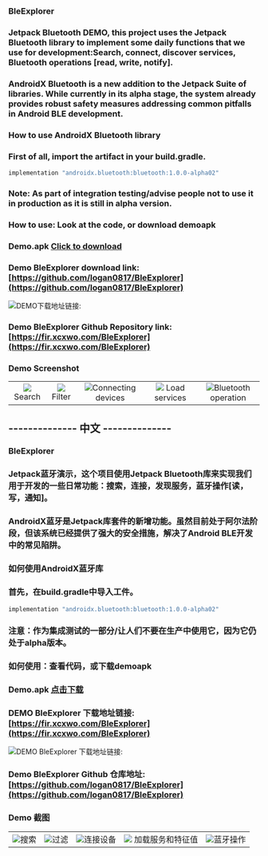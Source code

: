 ### BleExplorer
### Jetpack Bluetooth DEMO, this project uses the Jetpack Bluetooth library to implement some daily functions that we use for development:Search, connect, discover services, Bluetooth operations [read, write, notify].

### AndroidX Bluetooth is a new addition to the Jetpack Suite of libraries. While currently in its alpha stage, the system already provides robust safety measures addressing common pitfalls in Android BLE development.


### How to use AndroidX Bluetooth library
### First of all, import the artifact in your build.gradle.

```javascript
implementation "androidx.bluetooth:bluetooth:1.0.0-alpha02"
```


### Note: As part of integration testing/advise people not to use it in production as it is still in alpha version.

### How to use: Look at the code, or download demoapk

### Demo.apk [Click to download](apk/app-debug.apk)

### Demo BleExplorer download link: [https://github.com/logan0817/BleExplorer](https://github.com/logan0817/BleExplorer)
![DEMO下载地址链接:](https://img-blog.csdnimg.cn/direct/0240c3ccee1a49ea8c63b184ac3c839e.png)

### Demo BleExplorer Github Repository link: [https://fir.xcxwo.com/BleExplorer](https://fir.xcxwo.com/BleExplorer)
### Demo Screenshot

<table>
    <tr>
        <td ><center><img src="https://img-blog.csdnimg.cn/direct/ace2407e02824982897f71a7e534670f.jpeg"  >Search</center></td>
        <td><center><img src="https://img-blog.csdnimg.cn/direct/2d2ee77e3ab9467eacf21f40a64557f5.jpeg"  >Filter</center></td>
        <td ><center><img src="https://img-blog.csdnimg.cn/direct/ad2a8cbcaa014b9ca9eaa796acc3fde1.jpeg"  >Connecting devices</center> </td>
        <td><center><img src="https://img-blog.csdnimg.cn/direct/e4aaabc46b1e4d7583ce89e4b06a78eb.jpeg"   > Load services</center></td>
        <td><center><img src="https://img-blog.csdnimg.cn/direct/4f499c692ba54ff098c32536dae1735b.jpeg"  >Bluetooth operation</center></td>
    </tr>
</table>


## --------------  中文  --------------

### BleExplorer
### Jetpack蓝牙演示，这个项目使用Jetpack Bluetooth库来实现我们用于开发的一些日常功能：搜索，连接，发现服务，蓝牙操作[读，写，通知]。

### AndroidX蓝牙是Jetpack库套件的新增功能。虽然目前处于阿尔法阶段，但该系统已经提供了强大的安全措施，解决了Android BLE开发中的常见陷阱。


### 如何使用AndroidX蓝牙库
### 首先，在build.gradle中导入工件。

```javascript
implementation "androidx.bluetooth:bluetooth:1.0.0-alpha02"
```


### 注意：作为集成测试的一部分/让人们不要在生产中使用它，因为它仍处于alpha版本。

### 如何使用：查看代码，或下载demoapk

### Demo.apk [点击下载](apk/app-debug.apk)

### DEMO BleExplorer 下载地址链接: [https://fir.xcxwo.com/BleExplorer](https://fir.xcxwo.com/BleExplorer)
![DEMO BleExplorer 下载地址链接:](https://img-blog.csdnimg.cn/direct/0240c3ccee1a49ea8c63b184ac3c839e.png)
### Demo BleExplorer Github 仓库地址: [https://github.com/logan0817/BleExplorer](https://github.com/logan0817/BleExplorer)

### Demo 截图
<table>
    <tr>
        <td ><center><img src="https://img-blog.csdnimg.cn/direct/ace2407e02824982897f71a7e534670f.jpeg"  >搜索</center></td>
        <td><center><img src="https://img-blog.csdnimg.cn/direct/2d2ee77e3ab9467eacf21f40a64557f5.jpeg"  >过滤</center></td>
        <td ><center><img src="https://img-blog.csdnimg.cn/direct/ad2a8cbcaa014b9ca9eaa796acc3fde1.jpeg"  >连接设备</center> </td>
        <td><center><img src="https://img-blog.csdnimg.cn/direct/e4aaabc46b1e4d7583ce89e4b06a78eb.jpeg"   > 加载服务和特征值</center></td>
        <td><center><img src="https://img-blog.csdnimg.cn/direct/4f499c692ba54ff098c32536dae1735b.jpeg"  >蓝牙操作</center></td>
    </tr>
</table>

